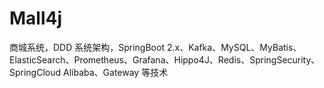 # Mall4j
商城系统，DDD 系统架构，SpringBoot 2.x、Kafka、MySQL、MyBatis、ElasticSearch、Prometheus、Grafana、Hippo4J、Redis、SpringSecurity、SpringCloud Alibaba、Gateway 等技术
